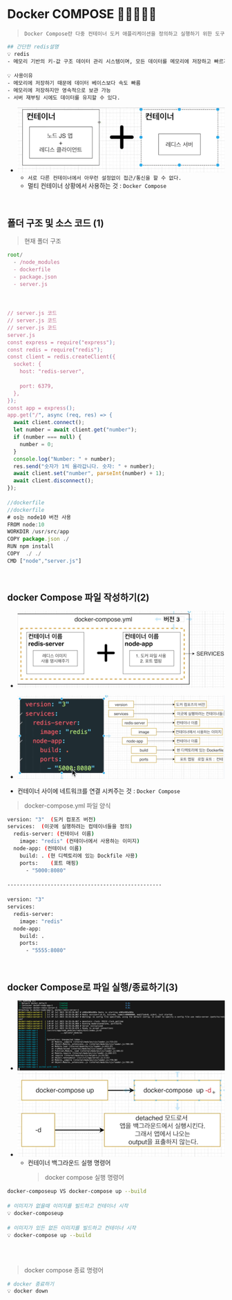 # Docker COMPOSE 🎯💡🔥📌✅

> `Docker Compose란 다중 컨테이너 도커 애플리케이션을 정의하고 실행하기 위한 도구`

```bash
## 간단한 redis설명
💡 redis
- 메모리 기반의 키-값 구조 데이터 관리 시스템이며, 모든 데이터를 메모리에 저장하고 빠르게 조회할 수 있는 비관계형 데이터 베이스이다

💡 사용이유
- 메모리에 저장하기 때문에 데이터 베이스보다 속도 빠름
- 메모리에 저장하지만 영속적으로 보관 가능
- 서버 재부팅 시에도 데이터를 유지할 수 있다.
```

- ![image](../../image/d19.png)
  - `서로 다른 컨테이너에서 아무런 설정없이 접근/통신을 할 수 없다.`
  - 멀티 컨테이너 상황에서 사용하는 것 : `Docker Compose`

<br />

## 폴더 구조 및 소스 코드 (1)

> 현재 폴더 구조

```js
root/
  - /node_modules
  - dockerfile
  - package.json
  - server.js



// server.js 코드
// server.js 코드
// server.js 코드
server.js
const express = require("express");
const redis = require("redis");
const client = redis.createClient({
  socket: {
    host: "redis-server",

    port: 6379,
  },
});
const app = express();
app.get("/", async (req, res) => {
  await client.connect();
  let number = await client.get("number");
  if (number === null) {
    number = 0;
  }
  console.log("Number: " + number);
  res.send("숫자가 1씩 올라갑니다. 숫자: " + number);
  await client.set("number", parseInt(number) + 1);
  await client.disconnect();
});

//dockerfile
//dockerfile
# os는 node10 버전 사용
FROM node:10
WORKDIR /usr/src/app
COPY package.json ./
RUN npm install
COPY  ./ ./
CMD ["node","server.js"]
```

<br />

## docker Compose 파일 작성하기(2)

- ![image](../../image/d21.png)
- ![image](../../image/d20.png)

- 컨테이너 사이에 네트워크를 연결 시켜주는 것 : `Docker Compose`

> docker-compose.yml 파일 양식

```bash
version: "3"  (도커 컴포즈 버전)
services:  (이곳에 실행하려는 컴테이너들을 정의)
  redis-server: (컨테이너 이름)
    image: "redis" (컨테이너에서 사용하는 이미지)
  node-app: (컨테이너 이름)
    build: . (현 디렉토리에 있는 Dockfile 사용)
    ports:    (포트 매핑)
      - "5000:8080"

--------------------------------------------------

version: "3"
services:
  redis-server:
    image: "redis"
  node-app:
    build: .
    ports:
      - "5555:8080"
```

<br />

## docker Compose로 파일 실행/종료하기(3)

- ![image](../../image/d22.png)
- ![image](../../image/d24.png)
  - 컨테이너 백그라운드 실행 명령어
    > docker compose 실행 명령어

```bash
docker-composeup VS docker-compose up --build

# 이미지가 없을때 이미지를 빌드하고 컨테이너 시작
💡 docker-composeup

# 이미지가 있든 없든 이미지를 빌드하고 컨테이너 시작
💡 docker-compose up --build
```

<br />
<br />

> docker compose 종료 명령어

```bash
# docker 종료하기
💡 docker down
```
